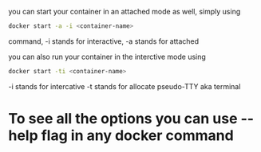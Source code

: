 you can start your container in an attached mode as well, simply using

```bash
docker start -a -i <container-name>
```

command, -i stands for interactive, -a stands for attached

you can also run your container in the interctive mode using

```bash
docker start -ti <container-name>
```

-i stands for intercative
-t stands for allocate pseudo-TTY aka terminal

# To see all the options you can use --help flag in any docker command
